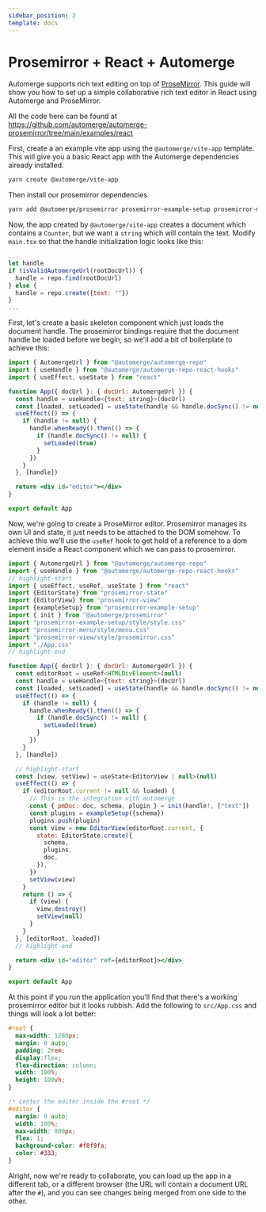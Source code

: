```yaml
---
sidebar_position: 2
template: docs
---
```


# Prosemirror + React + Automerge

Automerge supports rich text editing on top of [ProseMirror](https://prosemirror.net/). This guide will show you how to set up a simple collaborative rich text editor in React using Automerge and ProseMirror.

All the code here can be found at https://github.com/automerge/automerge-prosemirror/tree/main/examples/react

First, create a an example vite app using the `@automerge/vite-app` template. This will give you a basic React app with the Automerge dependencies already installed.

```bash
yarn create @automerge/vite-app
```

Then install our prosemirror dependencies


```bash
yarn add @automerge/prosemirror prosemirror-example-setup prosemirror-model prosemirror-state prosemirror-view
```

Now, the app created by `@automerge/vite-app` creates a document which contains a `Counter`, but we want a `string` which will contain the text. Modify `main.tsx` so that the handle initialization logic looks like this:

```jsx title="src/main.tsx"
...
let handle
if (isValidAutomergeUrl(rootDocUrl)) {
  handle = repo.find(rootDocUrl)
} else {
  handle = repo.create({text: ""})
}
...
```

First, let's create a basic skeleton component which just loads the document handle. The prosemirror bindings require that the document handle be loaded before we begin, so we'll add a bit of boilerplate to achieve this:

```jsx title="src/App.tsx"
import { AutomergeUrl } from "@automerge/automerge-repo"
import { useHandle } from "@automerge/automerge-repo-react-hooks"
import { useEffect, useState } from "react"

function App({ docUrl }: { docUrl: AutomergeUrl }) {
  const handle = useHandle<{text: string}>(docUrl)
  const [loaded, setLoaded] = useState(handle && handle.docSync() != null)
  useEffect(() => {
    if (handle != null) {
      handle.whenReady().then(() => {
        if (handle.docSync() != null) {
          setLoaded(true)
        }
      })
    }
  }, [handle])

  return <div id="editor"></div>
}

export default App
```

Now, we're going to create a ProseMirror editor. Prosemirror manages its own UI and state, it just needs to be attached to the DOM somehow. To achieve this we'll use the `useRef` hook to get hold of a reference to a dom element inside a React component which we can pass to prosemirror.

```jsx title="src/App.tsx"
import { AutomergeUrl } from "@automerge/automerge-repo"
import { useHandle } from "@automerge/automerge-repo-react-hooks"
// highlight-start
import { useEffect, useRef, useState } from "react"
import {EditorState} from "prosemirror-state"
import {EditorView} from "prosemirror-view"
import {exampleSetup} from "prosemirror-example-setup"
import { init } from "@automerge/prosemirror"
import "prosemirror-example-setup/style/style.css"
import "prosemirror-menu/style/menu.css"
import "prosemirror-view/style/prosemirror.css"
import "./App.css"
// highlight-end

function App({ docUrl }: { docUrl: AutomergeUrl }) {
  const editorRoot = useRef<HTMLDivElement>(null)
  const handle = useHandle<{text: string}>(docUrl)
  const [loaded, setLoaded] = useState(handle && handle.docSync() != null)
  useEffect(() => {
    if (handle != null) {
      handle.whenReady().then(() => {
        if (handle.docSync() != null) {
          setLoaded(true)
        }
      })
    }
  }, [handle])

  // highlight-start
  const [view, setView] = useState<EditorView | null>(null)
  useEffect(() => {
    if (editorRoot.current != null && loaded) {
      // This is the integration with automerge   
      const { pmDoc: doc, schema, plugin } = init(handle!, ["text"])
      const plugins = exampleSetup({schema})
      plugins.push(plugin)
      const view = new EditorView(editorRoot.current, {
        state: EditorState.create({
          schema,
          plugins,
          doc,
        }),
      })
      setView(view)
    }
    return () => {
      if (view) {
        view.destroy()
        setView(null)
      }
    }
  }, [editorRoot, loaded])
  // highlight-end

  return <div id="editor" ref={editorRoot}></div>
}

export default App
```

At this point if you run the application you'll find that there's a working prosemirror editor but it looks rubbish. Add the following to `src/App.css` and things will look a lot better:

```css title="src/App.css"
#root {
  max-width: 1280px;
  margin: 0 auto;
  padding: 2rem;
  display:flex;
  flex-direction: column;
  width: 100%;
  height: 100vh;
}

/* center the editor inside the #root */
#editor {
  margin: 0 auto;
  width: 100%;
  max-width: 800px;
  flex: 1;
  background-color: #f8f9fa;
  color: #333;
}
```

Alright, now we're ready to collaborate, you can load up the app in a different tab, or a different browser (the URL will contain a document URL after the `#`), and you can see changes being merged from one side to the other.
